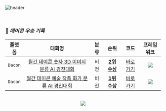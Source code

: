 ![header](https://capsule-render.vercel.app/api?type=waving&color=0:47A3D2,80:0D1117&height=350&section=header&text=dacon&fontSize=50&fontColor=ffffff&fontAlign=20&fontAlignY=65)

<br>

### 👑 ***데이콘 우승 기록***

|플랫폼|대회명|분류|순위|코드|프레임워크|
| :-: | :-: | :-: | :-: | :-: | :-: |
|`Dacon`|[월간 데이콘 숫자 3D 이미지 분류 AI 경진대회](https://dacon.io/competitions/official/235951/overview/description)|비전|[**2위 수상**](https://dacon.io/competitions/official/235951/leaderboard)|[바로가기](./235951.ipynb)|![](https://img.shields.io/badge/PyTorch-white.svg?style-flat-E2482A&logo=Pytorch&logoColor=EE4C2C)|
|`Dacon`|[월간 데이콘 예술 작품 화가 분류 AI 경진대회](https://dacon.io/competitions/official/236006/overview/description)|비전|[**1위 수상**](https://dacon.io/competitions/official/236006/leaderboard)|[바로가기](./236006.ipynb)|![](https://img.shields.io/badge/PyTorch-white.svg?style-flat-E2482A&logo=Pytorch&logoColor=EE4C2C)|

<br>

<div align=center>
<a href="https://dacon.io/myprofile/419723/home"><img src="https://img.shields.io/badge/Dacon Profile-4285F4?style=flat&logo=Google Chrome&logoColor=white&link=https://dacon.io/myprofile/419723/home"/></a>
</div>
